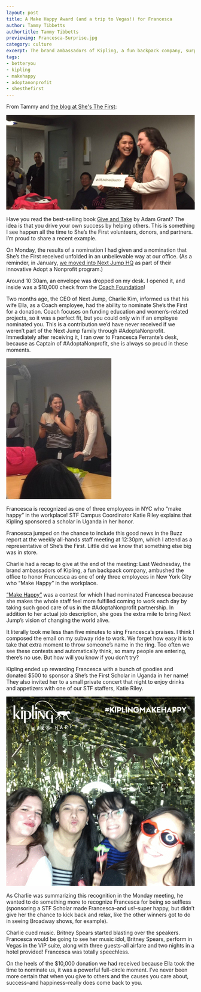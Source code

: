 ```yaml
---
layout: post
title: A Make Happy Award (and a trip to Vegas!) for Francesca
author: Tammy Tibbetts
authortitle: Tammy Tibbetts
previewimg: Francesca-Surprise.jpg
category: culture
excerpt: The brand ambassadors of Kipling, a fun backpack company, surprised the office to honor Francesca as one of only three employees in New York City who “Make Happy” in the workplace.  But Next Jump had something even better up our sleeves. 
tags:
- betteryou
- kipling
- makehappy
- adoptanonprofit
- shesthefirst
---
```


From Tammy and <a href="http://www.shesthefirst.org/make-happy/" target="_blank">the blog at She's The First</a>:

![Francesca&apos;s Surprise](/images/Fran-2.jpg)

Have you read the best-selling book <a href="http://www.giveandtake.com/" target="_blank">Give and Take</a> by Adam Grant? The idea is that you drive your own success by helping others. This is something I see happen all the time to She’s the First volunteers, donors, and partners. I’m proud to share a recent example.

On Monday, the results of a nomination I had given and a nomination that She’s the First received unfolded in an unbelievable way at our office. (As a reminder, in January, <a href="http://www.shesthefirst.org/adopt-a-nonprofit-at-next-jump/" target="_blank">we moved into Next Jump HQ</a> as part of their innovative Adopt a Nonprofit program.)

Around 10:30am, an envelope was dropped on my desk. I opened it, and inside was a $10,000 check from the <a href="http://www.coach.com/aboutus?contentObject=coach-foundation" target="_blank">Coach Foundation</a>!

Two months ago, the CEO of Next Jump, Charlie Kim, informed us that his wife Ella, as a Coach employee, had the ability to nominate She’s the First for a donation. Coach focuses on funding education and women’s-related projects, so it was a perfect fit, but you could only win if an employee nominated you. This is a contribution we’d have never received if we weren’t part of the Next Jump family through #AdoptaNonprofit. Immediately after receiving it, I ran over to Francesca Ferrante’s desk, because as Captain of #AdoptaNonprofit, she is always so proud in these moments.

![Getting the awesome news!](/images/Francesca-Surprise.jpg)

<div class="imgSubtitle">Francesca is recognized as one of three employees in NYC who “make happy” in the workplace! STF Campus Coordinator Katie Riley explains that Kipling sponsored a scholar in Uganda in her honor.</div>

Francesca jumped on the chance to include this good news in the Buzz report at the weekly all-hands staff meeting at 12:30pm, which I attend as a representative of She’s the First. Little did we know that something else big was in store.

Charlie had a recap to give at the end of the meeting: Last Wednesday, the brand ambassadors of Kipling, a fun backpack company, ambushed the office to honor Francesca as one of only three employees in New York City who “Make Happy” in the workplace.

<a href="http://www.kipling-usa.com/kipling-make-happy/kipling-make-happy.html" target="_blank">“Make Happy”</a> was a contest for which I had nominated Francesca because she makes the whole staff feel more fulfilled coming to work each day by taking such good care of us in the #AdoptaNonprofit partnership. In addition to her actual job description, she goes the extra mile to bring Next Jump’s vision of changing the world alive.

It literally took me less than five minutes to sing Francesca’s praises. I think I composed the email on my subway ride to work. We forget how easy it is to take that extra moment to throw someone’s name in the ring. Too often we see these contests and automatically think, so many people are entering, there’s no use. But how will you know if you don’t try?

Kipling ended up rewarding Francesca with a bunch of goodies and donated $500 to sponsor a She’s the First Scholar in Uganda in her name! They also invited her to a small private concert that night to enjoy drinks and appetizers with one of our STF staffers, Katie Riley.

![Party time!](/images/francesca-makehappy-event.gif)

As Charlie was summarizing this recognition in the Monday meeting, he wanted to do something more to recognize Francesca for being so selfless (sponsoring a STF Scholar made Francesca–and us!–super happy, but didn’t give her the chance to kick back and relax, like the other winners got to do in seeing Broadway shows, for example).

Charlie cued music. Britney Spears started blasting over the speakers.  Francesca would be going to see her music idol, Britney Spears, perform in Vegas in the VIP suite, along with three guests–all airfare and two nights in a hotel provided! Francesca was totally speechless.

On the heels of the $10,000 donation we had received because Ella took the time to nominate us, it was a powerful full-circle moment. I’ve never been more certain that when you give to others and the causes you care about, success–and happiness–really does come back to you.




